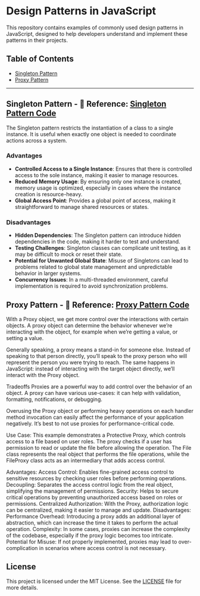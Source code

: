 # Design Patterns in JavaScript

This repository contains examples of commonly used design patterns in JavaScript, designed to help developers understand and implement these patterns in their projects.

## Table of Contents
- [Singleton Pattern](#singleton-pattern)
- [Proxy Pattern](#proxy-pattern)

---

## Singleton Pattern - 🔗 **Reference:** [Singleton Pattern Code](singletonPattern/counter.js)
The Singleton pattern restricts the instantiation of a class to a single instance. It is useful when exactly one object is needed to coordinate actions across a system.

### Advantages
- **Controlled Access to a Single Instance**: Ensures that there is controlled access to the sole instance, making it easier to manage resources.
- **Reduced Memory Usage**: By ensuring only one instance is created, memory usage is optimized, especially in cases where the instance creation is resource-heavy.
- **Global Access Point**: Provides a global point of access, making it straightforward to manage shared resources or states.

### Disadvantages
- **Hidden Dependencies**: The Singleton pattern can introduce hidden dependencies in the code, making it harder to test and understand.
- **Testing Challenges**: Singleton classes can complicate unit testing, as it may be difficult to mock or reset their state.
- **Potential for Unwanted Global State**: Misuse of Singletons can lead to problems related to global state management and unpredictable behavior in larger systems.
- **Concurrency Issues**: In a multi-threaded environment, careful implementation is required to avoid synchronization problems.

## Proxy Pattern - 🔗 **Reference:** [Proxy Pattern Code](proxyPattern/FileProxy.js)
With a Proxy object, we get more control over the interactions with certain objects. A proxy object can determine the behavior whenever we’re interacting with the object, for example when we’re getting a value, or setting a value.

Generally speaking, a proxy means a stand-in for someone else. Instead of speaking to that person directly, you’ll speak to the proxy person who will represent the person you were trying to reach. The same happens in JavaScript: instead of interacting with the target object directly, we’ll interact with the Proxy object.


Tradeoffs
Proxies are a powerful way to add control over the behavior of an object. A proxy can have various use-cases: it can help with validation, formatting, notifications, or debugging.

Overusing the Proxy object or performing heavy operations on each handler method invocation can easily affect the performance of your application negatively. It’s best to not use proxies for performance-critical code.

Use Case:
This example demonstrates a Protective Proxy, which controls access to a file based on user roles. The proxy checks if a user has permission to read or update the file before allowing the operation. The File class represents the real object that performs the file operations, while the FileProxy class acts as an intermediary that adds access control.

Advantages:
Access Control: Enables fine-grained access control to sensitive resources by checking user roles before performing operations.
Decoupling: Separates the access control logic from the real object, simplifying the management of permissions.
Security: Helps to secure critical operations by preventing unauthorized access based on roles or permissions.
Centralized Authorization: With the Proxy, authorization logic can be centralized, making it easier to manage and update.
Disadvantages:
Performance Overhead: Introducing a proxy adds an additional layer of abstraction, which can increase the time it takes to perform the actual operation.
Complexity: In some cases, proxies can increase the complexity of the codebase, especially if the proxy logic becomes too intricate.
Potential for Misuse: If not properly implemented, proxies may lead to over-complication in scenarios where access control is not necessary.


## License
This project is licensed under the MIT License. See the [LICENSE](LICENSE) file for more details.


